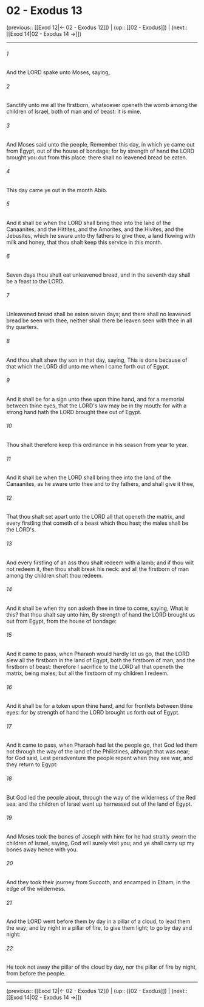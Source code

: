 # 02 - Exodus 13

(previous:: [[Exod 12|← 02 - Exodus 12]]) | (up:: [[02 - Exodus]]) | (next:: [[Exod 14|02 - Exodus 14 →]])

***


###### 1 
And the LORD spake unto Moses, saying, 

###### 2 
Sanctify unto me all the firstborn, whatsoever openeth the womb among the children of Israel, both of man and of beast: it is mine. 

###### 3 
And Moses said unto the people, Remember this day, in which ye came out from Egypt, out of the house of bondage; for by strength of hand the LORD brought you out from this place: there shall no leavened bread be eaten. 

###### 4 
This day came ye out in the month Abib. 

###### 5 
And it shall be when the LORD shall bring thee into the land of the Canaanites, and the Hittites, and the Amorites, and the Hivites, and the Jebusites, which he sware unto thy fathers to give thee, a land flowing with milk and honey, that thou shalt keep this service in this month. 

###### 6 
Seven days thou shalt eat unleavened bread, and in the seventh day shall be a feast to the LORD. 

###### 7 
Unleavened bread shall be eaten seven days; and there shall no leavened bread be seen with thee, neither shall there be leaven seen with thee in all thy quarters. 

###### 8 
And thou shalt shew thy son in that day, saying, This is done because of that which the LORD did unto me when I came forth out of Egypt. 

###### 9 
And it shall be for a sign unto thee upon thine hand, and for a memorial between thine eyes, that the LORD's law may be in thy mouth: for with a strong hand hath the LORD brought thee out of Egypt. 

###### 10 
Thou shalt therefore keep this ordinance in his season from year to year. 

###### 11 
And it shall be when the LORD shall bring thee into the land of the Canaanites, as he sware unto thee and to thy fathers, and shall give it thee, 

###### 12 
That thou shalt set apart unto the LORD all that openeth the matrix, and every firstling that cometh of a beast which thou hast; the males shall be the LORD's. 

###### 13 
And every firstling of an ass thou shalt redeem with a lamb; and if thou wilt not redeem it, then thou shalt break his neck: and all the firstborn of man among thy children shalt thou redeem. 

###### 14 
And it shall be when thy son asketh thee in time to come, saying, What is this? that thou shalt say unto him, By strength of hand the LORD brought us out from Egypt, from the house of bondage: 

###### 15 
And it came to pass, when Pharaoh would hardly let us go, that the LORD slew all the firstborn in the land of Egypt, both the firstborn of man, and the firstborn of beast: therefore I sacrifice to the LORD all that openeth the matrix, being males; but all the firstborn of my children I redeem. 

###### 16 
And it shall be for a token upon thine hand, and for frontlets between thine eyes: for by strength of hand the LORD brought us forth out of Egypt. 

###### 17 
And it came to pass, when Pharaoh had let the people go, that God led them not through the way of the land of the Philistines, although that was near; for God said, Lest peradventure the people repent when they see war, and they return to Egypt: 

###### 18 
But God led the people about, through the way of the wilderness of the Red sea: and the children of Israel went up harnessed out of the land of Egypt. 

###### 19 
And Moses took the bones of Joseph with him: for he had straitly sworn the children of Israel, saying, God will surely visit you; and ye shall carry up my bones away hence with you. 

###### 20 
And they took their journey from Succoth, and encamped in Etham, in the edge of the wilderness. 

###### 21 
And the LORD went before them by day in a pillar of a cloud, to lead them the way; and by night in a pillar of fire, to give them light; to go by day and night: 

###### 22 
He took not away the pillar of the cloud by day, nor the pillar of fire by night, from before the people.

***

(previous:: [[Exod 12|← 02 - Exodus 12]]) | (up:: [[02 - Exodus]]) | (next:: [[Exod 14|02 - Exodus 14 →]])
